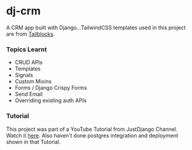 # dj-crm
A CRM app built with Django...TailwindCSS templates used in this project are from [Tailblocks](https://tailblocks.cc).

### Topics Learnt
- CRUD APIs
- Templates
- Signals
- Custom Mixins
- Forms / Django Crispy Forms
- Send Email
- Overriding existing auth APIs

### Tutorial
This project was part of a YouTube Tutorial from JustDjango Channel. Watch it [here](https://www.youtube.com/watch?v=fOukA4Qh9QA).
Also haven't done postgres integration and deployment shown in that Tutorial.